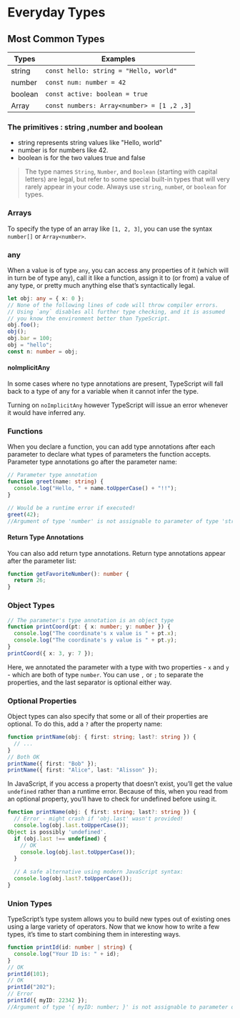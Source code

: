 # Everyday Types



## Most Common Types
| Types       | Examples |
| ----------- | ---- |
| string      |  ``const hello: string = "Hello, world"`` |
| number      |  ``const num: number = 42`` |
| boolean     |  ``const active: boolean = true`` |
| Array       |  ``const numbers: Array<number> = [1 ,2 ,3]`` |

### The primitives : string ,number and boolean

- string represents string values like "Hello, world"
- number is for numbers like 42.
- boolean is for the two values true and false

> The type names ``String``, ``Number``, and ``Boolean`` (starting with capital letters) are legal, but refer to some special built-in types that will very rarely appear in your code. Always use ``string``, ``numbe``r, or ``boolean`` for types.

### Arrays

To specify the type of an array like ``[1, 2, 3]``, you can use the syntax ``number[]`` or ``Array<number>``.

### any
When a value is of type ``any``, you can access any properties of it (which will in turn be of type any), call it like a function, assign it to (or from) a value of any type, or pretty much anything else that’s syntactically legal.

```ts
let obj: any = { x: 0 };
// None of the following lines of code will throw compiler errors.
// Using `any` disables all further type checking, and it is assumed 
// you know the environment better than TypeScript.
obj.foo();
obj();
obj.bar = 100;
obj = "hello";
const n: number = obj;
```
#### noImplicitAny
In some cases where no type annotations are present, TypeScript will fall back to a type of any for a variable when it cannot infer the type.

Turning on ``noImplicitAny`` however TypeScript will issue an error whenever it would have inferred any.

### Functions

When you declare a function, you can add type annotations after each parameter to declare what types of parameters the function accepts. Parameter type annotations go after the parameter name:
```ts
// Parameter type annotation
function greet(name: string) {
  console.log("Hello, " + name.toUpperCase() + "!!");
}

// Would be a runtime error if executed!
greet(42);
//Argument of type 'number' is not assignable to parameter of type 'string'.
```
#### Return Type Annotations
You can also add return type annotations. Return type annotations appear after the parameter list:
```ts
function getFavoriteNumber(): number {
  return 26;
}
```
### Object Types

```ts
// The parameter's type annotation is an object type
function printCoord(pt: { x: number; y: number }) {
  console.log("The coordinate's x value is " + pt.x);
  console.log("The coordinate's y value is " + pt.y);
}
printCoord({ x: 3, y: 7 });
```
Here, we annotated the parameter with a type with two properties - ``x`` and ``y`` - which are both of type ``number``. You can use ``,`` or ``;`` to separate the properties, and the last separator is optional either way.

### Optional Properties

Object types can also specify that some or all of their properties are optional. To do this, add a ``?`` after the property name:
```ts
function printName(obj: { first: string; last?: string }) {
  // ...
}
// Both OK
printName({ first: "Bob" });
printName({ first: "Alice", last: "Alisson" });
```
In JavaScript, if you access a property that doesn’t exist, you’ll get the value ``undefined`` rather than a runtime error. Because of this, when you read from an optional property, you’ll have to check for undefined before using it.

```ts
function printName(obj: { first: string; last?: string }) {
  // Error - might crash if 'obj.last' wasn't provided!
  console.log(obj.last.toUpperCase());
Object is possibly 'undefined'.
  if (obj.last !== undefined) {
    // OK
    console.log(obj.last.toUpperCase());
  }
 
  // A safe alternative using modern JavaScript syntax:
  console.log(obj.last?.toUpperCase());
}
```
### Union Types

TypeScript’s type system allows you to build new types out of existing ones using a large variety of operators. Now that we know how to write a few types, it’s time to start combining them in interesting ways.

```ts
function printId(id: number | string) {
  console.log("Your ID is: " + id);
}
// OK
printId(101);
// OK
printId("202");
// Error
printId({ myID: 22342 });
//Argument of type '{ myID: number; }' is not assignable to parameter of type 'string | number'.
```

